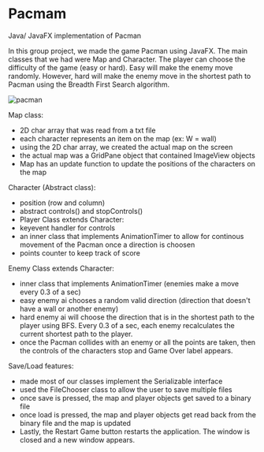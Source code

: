 # Pacmam
Java/ JavaFX implementation of Pacman

In this group project, we made the game Pacman using JavaFX. The main classes that we had were Map and Character. The player can choose the difficulty of the game (easy or hard). Easy will make the enemy move randomly. However, hard will make the enemy move in the shortest path to Pacman using the Breadth First Search algorithm.


![pacman](https://user-images.githubusercontent.com/51719874/86029515-4135cd00-ba01-11ea-864c-18eafe3346af.gif)


Map class:
  - 2D char array that was read from a txt file
  - each character represents an item on the map (ex: W = wall)
  - using the 2D char array, we created the actual map on the screen
  - the actual map was a GridPane object that contained ImageView objects
  - Map has an update function to update the positions of the characters on the map

Character (Abstract class):
  - position (row and column)
  - abstract controls() and stopControls()
  - Player Class extends Character:
  - keyevent handler for controls
  - an inner class that implements AnimationTimer to allow for continous movement of the Pacman once a direction is choosen
  - points counter to keep track of score


Enemy Class extends Character:
  - inner class that implements AnimationTimer (enemies make a move every 0.3 of a sec)
  - easy enemy ai chooses a random valid direction (direction that doesn't have a wall or another enemy)
  - hard enemy ai will choose the direction that is in the shortest path to the player using BFS. Every 0.3 of a sec, each enemy recalculates the current shortest path to the player.
  - once the Pacman collides with an enemy or all the points are taken, then the controls of the characters stop and Game Over label appears.

Save/Load features:
  - made most of our classes implement the Serializable interface
  - used the FileChooser class to allow the user to save multiple files
  - once save is pressed, the map and player objects get saved to a binary file
  - once load is pressed, the map and player objects get read back from the binary file and the map is updated
  - Lastly, the Restart Game button restarts the application. The window is closed and a new window appears.

